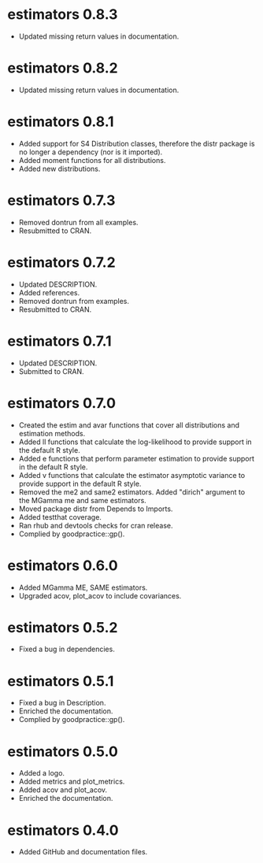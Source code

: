 # estimators 0.8.3

* Updated missing return values in documentation.

# estimators 0.8.2

* Updated missing return values in documentation.

# estimators 0.8.1

* Added support for S4 Distribution classes, therefore the distr package is no longer a dependency (nor is it imported).
* Added moment functions for all distributions.
* Added new distributions.

# estimators 0.7.3

* Removed dontrun from all examples.
* Resubmitted to CRAN.

# estimators 0.7.2

* Updated DESCRIPTION.
* Added references.
* Removed dontrun from examples.
* Resubmitted to CRAN.

# estimators 0.7.1

* Updated DESCRIPTION.
* Submitted to CRAN.

# estimators 0.7.0

* Created the estim and avar functions that cover all distributions and estimation methods.
* Added ll<distrname> functions that calculate the log-likelihood to provide support in the default R style.
* Added e<distrname> functions that perform parameter estimation to provide support in the default R style.
* Added v<distrname> functions that calculate the estimator asymptotic variance to provide support in the default R style.
* Removed the me2 and same2 estimators. Added "dirich" argument to the MGamma me and same estimators.
* Moved package distr from Depends to Imports.
* Added testthat coverage.
* Ran rhub and devtools checks for cran release.
* Complied by goodpractice::gp().

# estimators 0.6.0

* Added MGamma ME, SAME estimators.
* Upgraded acov, plot_acov to include covariances.

# estimators 0.5.2

* Fixed a bug in dependencies.

# estimators 0.5.1

* Fixed a bug in Description.
* Enriched the documentation.
* Complied by goodpractice::gp().

# estimators 0.5.0

* Added a logo.
* Added metrics and plot_metrics.
* Added acov and plot_acov.
* Enriched the documentation.

# estimators 0.4.0

* Added GitHub and documentation files.
